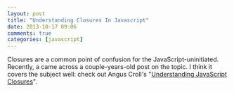 ```yaml
---
layout: post
title: "Understanding Closures In Javascript"
date: 2013-10-17 09:06
comments: true
categories: [javascript]
---
```

Closures are a common point of confusion for the JavaScript-uninitiated. Recently, a came across a couple-years-old
post on the topic. I think it covers the subject well: check out Angus Croll's "<a href="http://javascriptweblog.wordpress.com/2010/10/25/understanding-javascript-closures/">Understanding JavaScript Closures</a>".